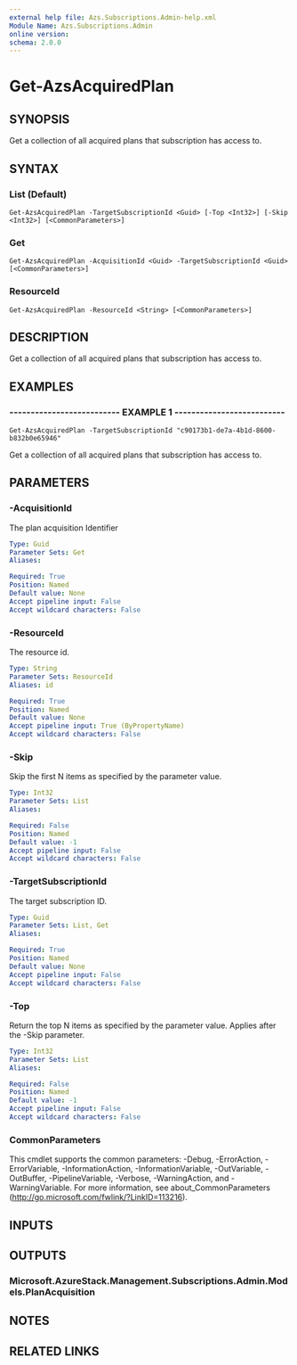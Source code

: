 ```yaml
---
external help file: Azs.Subscriptions.Admin-help.xml
Module Name: Azs.Subscriptions.Admin
online version: 
schema: 2.0.0
---
```


# Get-AzsAcquiredPlan

## SYNOPSIS
Get a collection of all acquired plans that subscription has access to.

## SYNTAX

### List (Default)
```
Get-AzsAcquiredPlan -TargetSubscriptionId <Guid> [-Top <Int32>] [-Skip <Int32>] [<CommonParameters>]
```

### Get
```
Get-AzsAcquiredPlan -AcquisitionId <Guid> -TargetSubscriptionId <Guid> [<CommonParameters>]
```

### ResourceId
```
Get-AzsAcquiredPlan -ResourceId <String> [<CommonParameters>]
```

## DESCRIPTION
Get a collection of all acquired plans that subscription has access to.

## EXAMPLES

### -------------------------- EXAMPLE 1 --------------------------
```
Get-AzsAcquiredPlan -TargetSubscriptionId "c90173b1-de7a-4b1d-8600-b832b0e65946"
```

Get a collection of all acquired plans that subscription has access to.

## PARAMETERS

### -AcquisitionId
The plan acquisition Identifier

```yaml
Type: Guid
Parameter Sets: Get
Aliases: 

Required: True
Position: Named
Default value: None
Accept pipeline input: False
Accept wildcard characters: False
```

### -ResourceId
The resource id.

```yaml
Type: String
Parameter Sets: ResourceId
Aliases: id

Required: True
Position: Named
Default value: None
Accept pipeline input: True (ByPropertyName)
Accept wildcard characters: False
```

### -Skip
Skip the first N items as specified by the parameter value.

```yaml
Type: Int32
Parameter Sets: List
Aliases: 

Required: False
Position: Named
Default value: -1
Accept pipeline input: False
Accept wildcard characters: False
```

### -TargetSubscriptionId
The target subscription ID.

```yaml
Type: Guid
Parameter Sets: List, Get
Aliases: 

Required: True
Position: Named
Default value: None
Accept pipeline input: False
Accept wildcard characters: False
```

### -Top
Return the top N items as specified by the parameter value.
Applies after the -Skip parameter.

```yaml
Type: Int32
Parameter Sets: List
Aliases: 

Required: False
Position: Named
Default value: -1
Accept pipeline input: False
Accept wildcard characters: False
```

### CommonParameters
This cmdlet supports the common parameters: -Debug, -ErrorAction, -ErrorVariable, -InformationAction, -InformationVariable, -OutVariable, -OutBuffer, -PipelineVariable, -Verbose, -WarningAction, and -WarningVariable. For more information, see about_CommonParameters (http://go.microsoft.com/fwlink/?LinkID=113216).

## INPUTS

## OUTPUTS

### Microsoft.AzureStack.Management.Subscriptions.Admin.Models.PlanAcquisition

## NOTES

## RELATED LINKS

